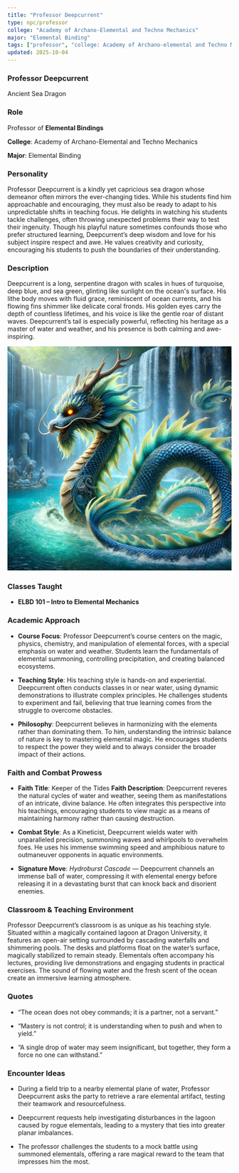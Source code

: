 ```yaml
---
title: "Professor Deepcurrent"
type: npc/professor
college: "Academy of Archano-Elemental and Techno Mechanics"
major: "Elemental Binding"
tags: ["professor", "college: Academy of Archano-elemental and Techno Mechanics", "major: Elemental Binding)","variant:sea"]
updated: 2025-10-04
---
```


### Professor Deepcurrent

Ancient Sea Dragon

### Role

Professor of **Elemental Bindings**

**College**: Academy of Archano-Elemental and Techno Mechanics

**Major**: Elemental Binding

### Personality

Professor Deepcurrent is a kindly yet capricious sea dragon whose demeanor often mirrors the ever-changing tides. While his students find him approachable and encouraging, they must also be ready to adapt to his unpredictable shifts in teaching focus. He delights in watching his students tackle challenges, often throwing unexpected problems their way to test their ingenuity. Though his playful nature sometimes confounds those who prefer structured learning, Deepcurrent’s deep wisdom and love for his subject inspire respect and awe. He values creativity and curiosity, encouraging his students to push the boundaries of their understanding.

### Description

Deepcurrent is a long, serpentine dragon with scales in hues of turquoise, deep blue, and sea green, glinting like sunlight on the ocean's surface. His lithe body moves with fluid grace, reminiscent of ocean currents, and his flowing fins shimmer like delicate coral fronds. His golden eyes carry the depth of countless lifetimes, and his voice is like the gentle roar of distant waves. Deepcurrent’s tail is especially powerful, reflecting his heritage as a master of water and weather, and his presence is both calming and awe-inspiring.

![C8206548-26C6-48AE-AEB8-574534E255C3](/assets/images/C8206548-26C6-48AE-AEB8-574534E255C3.webp)

### Classes Taught

- **ELBD 101 – Intro to Elemental Mechanics**



### Academic Approach

- **Course Focus**: Professor Deepcurrent’s course centers on the magic, physics, chemistry, and manipulation of elemental forces, with a special emphasis on water and weather. Students learn the fundamentals of elemental summoning, controlling precipitation, and creating balanced ecosystems.

- **Teaching Style**: His teaching style is hands-on and experiential. Deepcurrent often conducts classes in or near water, using dynamic demonstrations to illustrate complex principles. He challenges students to experiment and fail, believing that true learning comes from the struggle to overcome obstacles.

- **Philosophy**: Deepcurrent believes in harmonizing with the elements rather than dominating them. To him, understanding the intrinsic balance of nature is key to mastering elemental magic. He encourages students to respect the power they wield and to always consider the broader impact of their actions.

### Faith and Combat Prowess

- **Faith Title**: Keeper of the Tides
  **Faith Description**: Deepcurrent reveres the natural cycles of water and weather, seeing them as manifestations of an intricate, divine balance. He often integrates this perspective into his teachings, encouraging students to view magic as a means of maintaining harmony rather than causing destruction.

- **Combat Style**: As a Kineticist, Deepcurrent wields water with unparalleled precision, summoning waves and whirlpools to overwhelm foes. He uses his immense swimming speed and amphibious nature to outmaneuver opponents in aquatic environments.

- **Signature Move**: *Hydroburst Cascade* — Deepcurrent channels an immense ball of water, compressing it with elemental energy before releasing it in a devastating burst that can knock back and disorient enemies.

### Classroom & Teaching Environment

Professor Deepcurrent’s classroom is as unique as his teaching style. Situated within a magically contained lagoon at Dragon University, it features an open-air setting surrounded by cascading waterfalls and shimmering pools. The desks and platforms float on the water’s surface, magically stabilized to remain steady. Elementals often accompany his lectures, providing live demonstrations and engaging students in practical exercises. The sound of flowing water and the fresh scent of the ocean create an immersive learning atmosphere.

### Quotes

- “The ocean does not obey commands; it is a partner, not a servant.”

- “Mastery is not control; it is understanding when to push and when to yield.”

- “A single drop of water may seem insignificant, but together, they form a force no one can withstand.”

### Encounter Ideas

- During a field trip to a nearby elemental plane of water, Professor Deepcurrent asks the party to retrieve a rare elemental artifact, testing their teamwork and resourcefulness.

- Deepcurrent requests help investigating disturbances in the lagoon caused by rogue elementals, leading to a mystery that ties into greater planar imbalances.

- The professor challenges the students to a mock battle using summoned elementals, offering a rare magical reward to the team that impresses him the most.

